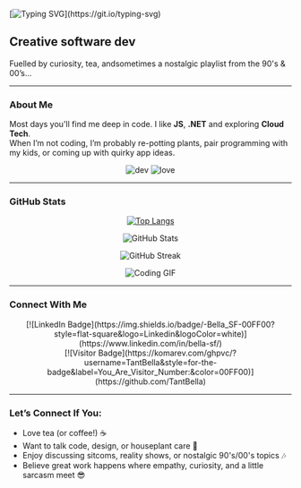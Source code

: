 [![Typing SVG](https://readme-typing-svg.herokuapp.com?font=Fira+Code&size=40&pause=1000&color=00FF00&center=true&vCenter=true&width=800&height=100&lines=Hello+World!)](https://git.io/typing-svg)

## Creative software dev 
Fuelled by curiosity, tea, andsometimes a nostalgic playlist from the 90's & 00’s...

---

### About Me
Most days you'll find me deep in code. I like **JS**, **.NET** and exploring **Cloud Tech**.  
When I’m not coding, I’m probably re-potting plants, pair programming with my kids, or coming up with quirky app ideas.

<div align="center">
  <img src="https://img.icons8.com/windows/32/00FF00/dev.png" alt="dev" />
  <img src="https://img.icons8.com/pastel-glyph/32/00FF00/like--v1.png" alt="love" />
</div>

---

### GitHub Stats
<div align="center">
  
  [![Top Langs](https://github-readme-stats.vercel.app/api/top-langs/?username=TantBella&layout=compact&theme=react)](https://github.com/TantBella/github-readme-stats)
  

  ![GitHub Stats](https://github-readme-stats.vercel.app/api?username=TantBella&show_icons=true&theme=react)


  ![GitHub Streak](https://github-readme-streak-stats.herokuapp.com/?user=TantBella&theme=react)
  
</div>

<div align="center">
  
  ![Coding GIF](https://media3.giphy.com/media/v1.Y2lkPTc5MGI3NjExaTc4MHd6dWM2bHYyd2o3eWp3YzVkdG4ybnF6NXd5bzNhd2NmbmZ3cCZlcD12MV9pbnRlcm5hbF9naWZfYnlfaWQmY3Q9Zw/maNB0qAiRVAty/giphy.gif)
  
</div>

---

### Connect With Me
<div align="center">
  [![LinkedIn Badge](https://img.shields.io/badge/-Bella_SF-00FF00?style=flat-square&logo=Linkedin&logoColor=white)](https://www.linkedin.com/in/bella-sf/)
  <br/>
  [![Visitor Badge](https://komarev.com/ghpvc/?username=TantBella&style=for-the-badge&label=You_Are_Visitor_Number:&color=00FF00)](https://github.com/TantBella)
</div>

---

### Let’s Connect If You:
- Love tea (or coffee!) ☕  
- Want to talk code, design, or houseplant care 🌱  
- Enjoy discussing sitcoms, reality shows, or nostalgic 90's/00's topics 🎶  
- Believe great work happens where empathy, curiosity, and a little sarcasm meet 😎

<!-- [![Typing SVG](https://readme-typing-svg.herokuapp.com?font=Fira+Code&size=40&pause=1000&color=00FF00&center=true&vCenter=true&width=800&height=100&lines=Hello+World!)](https://git.io/typing-svg)


## Creative software dev fueled by tea, curiosity and sometimes a playlist with nostalgic music from the 90's and 00’s...  
---

### About me:  
Most days you'll find me deep in code. I like JS, .NET and I'm exploring Cloud Tech.  

<div align="center">
  <img src="https://img.icons8.com/windows/32/000000/dev.png" alt="dev" />

</div>

When I’m not coding, I’m probably re-potting plants, pair programming with my kids (because why not start them early?) or coming up with weird app ideas.


---

[![Top Langs](https://github-readme-stats.vercel.app/api/top-langs/?username=TantBella)](https://github.com/TantBella/github-readme-stats)
![me coding](https://media3.giphy.com/media/v1.Y2lkPTc5MGI3NjExaTc4MHd6dWM2bHYyd2o3eWp3YzVkdG4ybnF6NXd5bzNhd2NmbmZ3cCZlcD12MV9pbnRlcm5hbF9naWZfYnlfaWQmY3Q9Zw/maNB0qAiRVAty/giphy.gif)

---
## 𝗦𝘁𝗮𝘁𝘀

![Tantbellas github stats](https://github-readme-stats.vercel.app/api?username=TantBella&show_icons=true&theme=dracula)

---

### Let’s connect if you:
- Like tea (or coffee, I won’t judge)
- Want to talk code, design, or houseplant pest control (yes, I know way too much about that)  
- Enjoy discussing which sitcom is the GOAT (it's obviously The Office) or why there aren’t more seasons of Ghosts? Or maybe dissect the latest chaos on RHOBH or MAFS? (Yes, please.)  
- Believe that great work happens where empathy, curiosity and sarcasm meet
- 
[![Linkedin Badge](https://img.shields.io/badge/-Bella_SF-green?style=flat-square&logo=Linkedin&logoColor=white)](https://www.linkedin.com/in/bella-sf/)

---

## Thanks for stopping by! 
![love](https://img.icons8.com/pastel-glyph/32/000000/like--v1.png) Check out my pinned projects below to see what I’ve been up to lately.  
  
  
 ![](https://komarev.com/ghpvc/?username=TantBella&style=for-the-badge&label=You_Are_Visitor_Number:&color=green)
